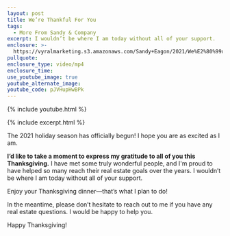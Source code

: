 ```yaml
---
layout: post
title: We’re Thankful For You
tags:
  - More From Sandy & Company
excerpt: I wouldn’t be where I am today without all of your support.
enclosure: >-
  https://vyralmarketing.s3.amazonaws.com/Sandy+Eagon/2021/We%E2%80%99re+thankful+for+you+(1).mp4
pullquote:
enclosure_type: video/mp4
enclosure_time:
use_youtube_image: true
youtube_alternate_image:
youtube_code: pJVHupHwBPk
---
```

{% include youtube.html %}

{% include excerpt.html %}

The 2021 holiday season has officially begun\! I hope you are as excited as I am.

**I’d like to take a moment to express my gratitude to all of you this Thanksgiving.**&nbsp;I have met some truly wonderful people, and I'm proud to have helped so many reach their real estate goals over the years. I wouldn’t be where I am today without all of your support.

Enjoy your Thanksgiving dinner—that’s what I plan to do\!

In the meantime, please don’t hesitate to reach out to me if you have any real estate questions. I would be happy to help you.

Happy Thanksgiving\!
